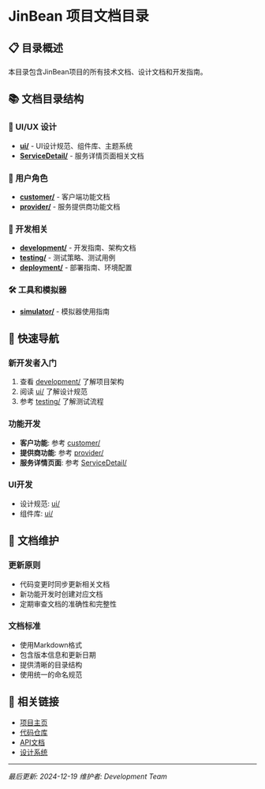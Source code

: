 # JinBean 项目文档目录

## 📋 **目录概述**

本目录包含JinBean项目的所有技术文档、设计文档和开发指南。

## 📚 **文档目录结构**

### **🎨 UI/UX 设计**
- **[ui/](./ui/)** - UI设计规范、组件库、主题系统
- **[ServiceDetail/](./ServiceDetail/)** - 服务详情页面相关文档

### **👥 用户角色**
- **[customer/](./customer/)** - 客户端功能文档
- **[provider/](./provider/)** - 服务提供商功能文档

### **🔧 开发相关**
- **[development/](./development/)** - 开发指南、架构文档
- **[testing/](./testing/)** - 测试策略、测试用例
- **[deployment/](./deployment/)** - 部署指南、环境配置

### **🛠️ 工具和模拟器**
- **[simulator/](./simulator/)** - 模拟器使用指南

## 🎯 **快速导航**

### **新开发者入门**
1. 查看 [development/](./development/) 了解项目架构
2. 阅读 [ui/](./ui/) 了解设计规范
3. 参考 [testing/](./testing/) 了解测试流程

### **功能开发**
- **客户功能**: 参考 [customer/](./customer/)
- **提供商功能**: 参考 [provider/](./provider/)
- **服务详情页面**: 参考 [ServiceDetail/](./ServiceDetail/)

### **UI开发**
- 设计规范: [ui/](./ui/)
- 组件库: [ui/](./ui/)

## 📝 **文档维护**

### **更新原则**
- 代码变更时同步更新相关文档
- 新功能开发时创建对应文档
- 定期审查文档的准确性和完整性

### **文档标准**
- 使用Markdown格式
- 包含版本信息和更新日期
- 提供清晰的目录结构
- 使用统一的命名规范

## 🔗 **相关链接**

- [项目主页](../README.md)
- [代码仓库](https://github.com/jinbean/jinbean-app)
- [API文档](https://api.jinbean.com)
- [设计系统](https://design.jinbean.com)

---

*最后更新: 2024-12-19*
*维护者: Development Team* 